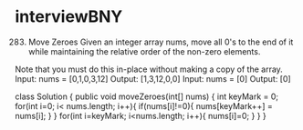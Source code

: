 # interviewBNY

283. Move Zeroes
Given an integer array nums, move all 0's to the end of it while maintaining the relative order of the non-zero elements.

Note that you must do this in-place without making a copy of the array.
Input: nums = [0,1,0,3,12]
Output: [1,3,12,0,0]
Input: nums = [0]
Output: [0]

class Solution {
    public void moveZeroes(int[] nums) {
        int keyMark = 0;
        for(int i=0; i< nums.length; i++){
            if(nums[i]!=0){
                nums[keyMark++] = nums[i];
            }
        }
        for(int i=keyMark; i<nums.length; i++){
            nums[i]=0;
        }
    }
}
